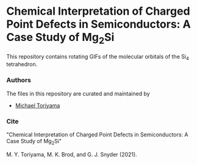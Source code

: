 # Chemical Interpretation of Charged Point Defects in Semiconductors: A Case Study of Mg<sub>2</sub>Si

This repository contains rotating GIFs of the molecular orbitals of the Si<sub>4</sub> tetrahedron.


### Authors

The files in this repository are curated and maintained by

* [Michael Toriyama](mailto:MichaelToriyama2024[at]u[dot]northwestern[dot]edu)


### Cite

"Chemical Interpretation of Charged Point Defects in Semiconductors: A Case Study of Mg<sub>2</sub>Si"

M. Y. Toriyama, M. K. Brod, and G. J. Snyder (2021).
